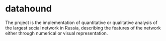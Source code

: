 # datahound
The project is the implementation of quantitative or qualitative analysis of the largest social network in Russia, describing the features of the network either through numerical or visual representation.
